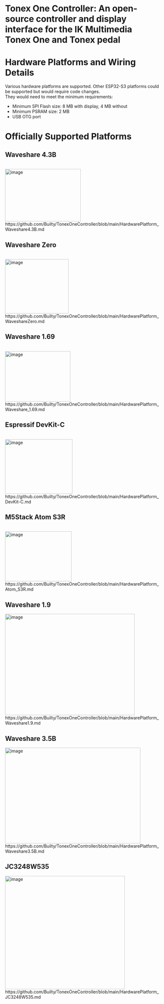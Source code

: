 # Tonex One Controller: An open-source controller and display interface for the IK Multimedia Tonex One and Tonex pedal
# Hardware Platforms and Wiring Details

Various hardware platforms are supported. Other ESP32-S3 platforms could be supported but would require code changes. 
<br>
They would need to meet the minimum requirements:
- Minimum SPI Flash size: 8 MB with display, 4 MB without
- Minimum PSRAM size: 2 MB
- USB OTG port
# Officially Supported Platforms
## Waveshare 4.3B
<br>
<img width="247" height="171" alt="image" src="https://github.com/user-attachments/assets/968b9df7-9bae-4c7f-ad04-fd4489b7ce5a" />
<br>
https://github.com/Builty/TonexOneController/blob/main/HardwarePlatform_Waveshare4.3B.md

## Waveshare Zero
<br>
<img width="207" height="177" alt="image" src="https://github.com/user-attachments/assets/703f6701-63a5-40c7-a115-704bb7121d8d" />
<br>
https://github.com/Builty/TonexOneController/blob/main/HardwarePlatform_WaveshareZero.md

## Waveshare 1.69
<br>
<img width="213" height="164" alt="image" src="https://github.com/user-attachments/assets/5875fd46-23f0-436c-aa72-f11f4b796579" />
<br>
https://github.com/Builty/TonexOneController/blob/main/HardwarePlatform_Waveshare_1.69.md

## Espressif DevKit-C
<br>
<img width="220" height="178" alt="image" src="https://github.com/user-attachments/assets/e4b49d25-7149-4796-bc25-a4ff4ca3254e" />
<br>
https://github.com/Builty/TonexOneController/blob/main/HardwarePlatform_DevKit-C.md

## M5Stack Atom S3R
<br>
<img width="217" height="163" alt="image" src="https://github.com/user-attachments/assets/8a0bb983-ebd9-44da-82dc-789ba611264d" />
<br>
https://github.com/Builty/TonexOneController/blob/main/HardwarePlatform_Atom_S3R.md

## Waveshare 1.9
<img width="423" height="330" alt="image" src="https://github.com/user-attachments/assets/5a6a39cb-0fdf-4e62-a2f8-86c51a69074d" />
<br>
https://github.com/Builty/TonexOneController/blob/main/HardwarePlatform_Waveshare1.9.md

## Waveshare 3.5B
<img width="442" height="312" alt="image" src="https://github.com/user-attachments/assets/c2476883-f8cb-4830-85c7-4bb72e31e117" />
<br>
https://github.com/Builty/TonexOneController/blob/main/HardwarePlatform_Waveshare3.5B.md

## JC3248W535
<img width="391" height="369" alt="image" src="https://github.com/user-attachments/assets/ffbaf9db-2aa2-420e-b5cd-cd76f875e1b0" />
<br>
https://github.com/Builty/TonexOneController/blob/main/HardwarePlatform_JC3248W535.md


